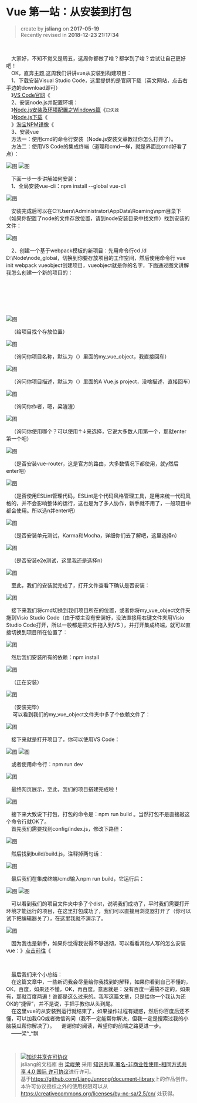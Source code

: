 # Vue 第一站：从安装到打包

> create by **jsliang** on **2017-05-19**  
> Recently revised in **2018-12-23 21:17:34**

<br>

&emsp;大家好，不知不觉又是周五，这周你都做了啥？都学到了啥？尝试让自己更好吧！  
&emsp;OK，直奔主题,这周我们讲讲vue从安装到构建项目：  
&emsp;1、下载安装Visual Studio Code，这里提供的是官网下载（英文网站，点击右手边的download即可）  
&emsp;》[VS Code官网](https://code.visualstudio.com/)《  
&emsp;2、安装node.js并配置环境：  
&emsp;》[Node.js安装及环境配置之Windows篇](http://www.cnblogs.com/yzadd/p/6547668.html)《`已失效`  
&emsp;》[Node.js下载](http://nodejs.cn/download/)《  
&emsp;》[淘宝NPM镜像](https://npm.taobao.org/)《  
&emsp;3、安装vue  
&emsp;方法一：使用cmd的命令行安装（Node.js安装文章教过你怎么打开了）。  
&emsp;方法二：使用VS Code的集成终端（道理和cmd一样，就是界面比cmd好看了点）：  

![图](./resource/10-1.png)
![图](./resource/10-2.png)

&emsp;下面一步一步讲解如何安装：  
&emsp;1、全局安装vue-cli：npm install --global vue-cli  

![图](./resource/10-3.png)

&emsp;安装完成后可以在C:\Users\Administrator\AppData\Roaming\npm目录下（如果你配置了node的文件存放位置，请到node安装目录中找文件）找到安装的文件：  

![图](./resource/10-4.png)

&emsp;2、创建一个基于webpack模板的新项目：先用命令行cd /d D:\Node\node_global，切换到你要存放项目的工作空间，然后使用命令行 vue init webpack vueobject创建项目，vueobject就是你的名字，下面通过图文讲解我怎么创建一个新的项目的：  

<br>

&emsp;
&emsp;

<br>

![图](./resource/10-5.png)

&emsp;（给项目找个存放位置）  

![图](./resource/10-6.png)

&emsp;（询问你项目名称，默认为（）里面的my_vue_object，我直接回车）  

![图](./resource/10-7.png)

&emsp;（询问你项目描述，默认为（）里面的A Vue.js project，没啥描述，直接回车）  

![图](./resource/10-8.png)

&emsp;（询问你作者，嗯，梁渣渣）  

![图](./resource/10-9.png)

&emsp;（询问你使用哪个？可以使用↑↓来选择，它说大多数人用第一个，那就enter第一个吧）  

![图](./resource/10-10.png)

&emsp;（是否安装vue-router，这是官方的路由，大多数情况下都使用，就y然后enter吧）  

![图](./resource/10-10.png)

&emsp;（是否使用ESLint管理代码，ESLint是个代码风格管理工具，是用来统一代码风格的，并不会影响整体的运行，这也是为了多人协作，新手就不用了，一般项目中都会使用。所以选n并enter吧）  

![图](./resource/10-11.png)

&emsp;（是否安装单元测试，Karma和Mocha，详细你们去了解吧，这里选择n）  

![图](./resource/10-12.png)

&emsp;（是否安装e2e测试，这里我还是选择n）  

![图](./resource/10-13.png)

&emsp;至此，我们的安装就完成了，打开文件查看下确认是否安装：  

![图](./resource/10-14.png)

&emsp;接下来我们将cmd切换到我们项目所在的位置，或者你将my_vue_object文件夹拖到Visio Studio Code（由于楼主没有安装好，没法直接用右键文件夹用Visio Studio Code打开，所以一般都是把文件拖入到VS ），并打开集成终端，就可以直接切换到项目所在位置了：  

![图](./resource/10-15.png)

&emsp;然后我们安装所有的依赖：npm install  

![图](./resource/10-16.png)

&emsp;（正在安装）  

![图](./resource/10-17.png)

&emsp;（安装完毕）  
&emsp; 可以看到我们的my_vue_object文件夹中多了个依赖文件了：  

![图](./resource/10-18.png)

&emsp;接下来就是打开项目了，你可以使用VS Code：  

![图](./resource/10-19.png)
![图](./resource/10-20.png)

&emsp;或者使用命令行：npm run dev  

![图](./resource/10-21.png)

&emsp;最终网页展示，至此，我们的项目搭建完成啦！  

![图](./resource/10-22.png)

&emsp;接下来大致说下打包，打包的命令是：npm run build 。当然打包不是直接敲这个命令行就OK了。  
&emsp;首先我们需要找到config/index.js，修改下路径：  

![图](./resource/10-23.png)

&emsp;然后找到build/build.js，注释掉两句话：  

![图](./resource/10-24.png)

&emsp;最后我们在集成终端/cmd输入npm run build，它运行后：  

![图](./resource/10-25.png)
![图](./resource/10-26.png)

&emsp;可以看到我们的项目文件夹中多了个dist，说明我们成功了，平时我们需要打开环境才能运行的项目，在这里打包成功了，我们可以直接用浏览器打开了（你可以试下把编辑器关了），在这里我就不演示了。  

![图](./resource/10-27.png)

&emsp;因为我也是新手，如果你觉得我说得不够透彻，可以看看其他人写的怎么安装vue：》[点击前往](http://www.jianshu.com/p/2769efeaa10a)《  

<br>

&emsp;最后我们来个小总结：  
&emsp;在这篇文章中，一些新词我会尽量给你我找到的解释，如果你看到自己不懂的，OK，百度，如果还不懂，OK，再百度。意思就是：没有百度一遍搞不定的，如果有，那就百度两遍！谁都是这么过来的。我写这篇文章，只是给你一个我认为还OK的“捷径”，并不是说，手把手教你从头到尾。  
&emsp;在这里vue的从安装到运行就结束了，如果操作过程有疑惑，然后你百度后还不懂，可以加我QQ或者微信询问（我不一定能帮你解决，但我一定是搜索过我的小脑袋瓜帮你解决了）。
&emsp;谢谢你的阅读，希望你的前端之路更进一步。  
&emsp;——梁^_^飘

<br>

> <a rel="license" href="http://creativecommons.org/licenses/by-nc-sa/4.0/"><img alt="知识共享许可协议" style="border-width:0" src="https://i.creativecommons.org/l/by-nc-sa/4.0/88x31.png" /></a><br /><span xmlns:dct="http://purl.org/dc/terms/" property="dct:title">jsliang的文档库</span> 由 <a xmlns:cc="http://creativecommons.org/ns#" href="https://github.com/LiangJunrong/document-library" property="cc:attributionName" rel="cc:attributionURL">梁峻荣</a> 采用 <a rel="license" href="http://creativecommons.org/licenses/by-nc-sa/4.0/">知识共享 署名-非商业性使用-相同方式共享 4.0 国际 许可协议</a>进行许可。<br />基于<a xmlns:dct="http://purl.org/dc/terms/" href="https://github.com/LiangJunrong/document-library" rel="dct:source">https://github.com/LiangJunrong/document-library</a>上的作品创作。<br />本许可协议授权之外的使用权限可以从 <a xmlns:cc="http://creativecommons.org/ns#" href="https://creativecommons.org/licenses/by-nc-sa/2.5/cn/" rel="cc:morePermissions">https://creativecommons.org/licenses/by-nc-sa/2.5/cn/</a> 处获得。